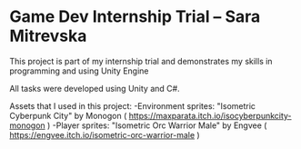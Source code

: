 # Game Dev Internship Trial – Sara Mitrevska

This project is part of my internship trial and demonstrates my skills in programming and using Unity Engine

All tasks were developed using Unity and C#.

Assets that I used in this project:
-Environment sprites: "Isometric Cyberpunk City" by Monogon ( https://maxparata.itch.io/isocyberpunkcity-monogon )
-Player sprites: "Isometric Orc Warrior Male" by Engvee ( https://engvee.itch.io/isometric-orc-warrior-male )
